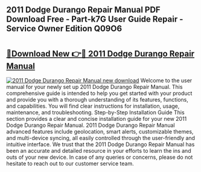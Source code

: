 ## 2011 Dodge Durango Repair Manual PDF Download Free - Part-k7G User Guide Repair - Service Owner Edition Q09O6

# <h2><a href="http://bc20714.oget.top/?id=2011+Dodge+Durango+Repair+Manual">🔗Download New 👉🔴 2011 Dodge Durango Repair Manual</a></h2>

[![2011 Dodge Durango Repair Manual new download](https://i.imgur.com/5g1atiW.png)](http://bc20714.oget.top/?id=2011+Dodge+Durango+Repair+Manual)
Welcome to the user manual for your newly set up 2011 Dodge Durango Repair Manual. This comprehensive guide is intended to help you get started with your product and provide you with a thorough understanding of its features, functions, and capabilities. You will find clear instructions for installation, usage, maintenance, and troubleshooting. Step-by-Step Installation Guide This section provides a clear and concise installation guide for your new 2011 Dodge Durango Repair Manual. 2011 Dodge Durango Repair Manual advanced features include geolocation, smart alerts, customizable themes, and multi-device syncing, all easily controlled through the user-friendly and intuitive interface. We trust that the 2011 Dodge Durango Repair Manual has been an accurate and detailed resource in your efforts to learn the ins and outs of your new device. In case of any queries or concerns, please do not hesitate to reach out to our customer service team.
